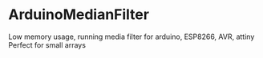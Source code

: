 # ArduinoMedianFilter
Low memory usage, running media filter for arduino, ESP8266, AVR, attiny
Perfect for small arrays
